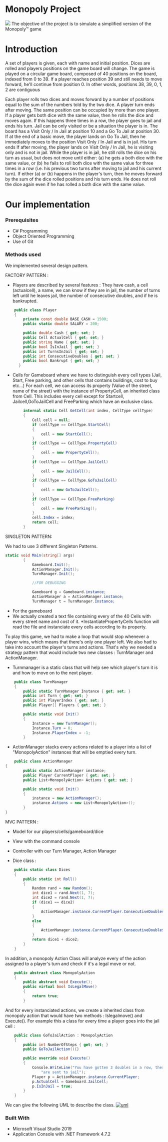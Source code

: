 # Monopoly Project 
![](http://c.shld.net/rpx/i/s/i/spin/10000351/prod_12303494912??hei=64&wid=64&qlt=50)
The objective of the project is to simulate a simplified version of the Monopoly™ game

# Introduction
A set of players is given, each with name and initial position. Dices are rolled and players positions on the game board will change. The game is played on a circular game board, composed of 40 positions on the board, indexed from 0 to 39. If a player reaches position 39 and still needs to move forward, he'll continue from position 0. In other words, positions 38, 39, 0, 1, 2 are contiguous

Each player rolls two dices and moves forward by a number of positions equal to
the sum of the numbers told by the two dice.
A player turn ends after moving.
The same position can be occupied by more than one player.
If a player gets both dice with the same value, then he rolls the dice and moves
again. If this happens three times in a row, the player goes to jail and ends his
turn.
Jail can be only visited or be a situation the player is in. The board has a Visit
Only / In Jail at position 10 and a Go To Jail at position 30.
If at the end of a basic move, the player lands on Go To Jail, then he immediately
moves to the position Visit Only / In Jail and is in jail. His turn ends
If after moving, the player lands on Visit Only / In Jail, he is visiting only and is
not in jail.
While the player is in jail, he still rolls the dice on his turn as usual, but does not
move until either:
(a) he gets a both dice with the same value, or
(b) he fails to roll both dice with the same value for three times in a row (i.e. his
previous two turns after moving to jail and his current turn).
If either (a) or (b) happens in the player's turn, then he moves forward by the
sum of the dice rolled positions and his turn ends. He does not roll the dice again
even if he has rolled a both dice with the same value.
# Our implementation 

### Prerequisites 
* C# Programming
* Object Oriented Programming
* Use of Git

### Methods used
We implemented several design pattern.

FACTORY PATTERN  :
* Players are described by several features : 
They have cash, a cell (actualcell), a name, we can know if they are in jail, the number of turns left until he leaves jail, the number of consecutive doubles, and if he is bankrupted.

```cs
    public class Player
    {
        private const double BASE_CASH = 1500;
        public static double SALARY = 200;

        public double Cash { get; set; }
        public Cell ActualCell { get; set; }
        public string Name { get; set; }
        public bool IsInJail { get; set; }
        public int TurnsInJail { get; set; }
        public int ConsecutiveDoubles { get; set; }
        public bool Bankrupt { get; set; }
      }
```

* Cells for Gameboard where we have to distinguish every cell types (Jail, Start, Free parking, and other cells that contains buildings, cost to buy etc...)
For each cell, we can access its property (Value of the street, name of the street) with the instance of PropertyCell, an inherited class from Cell. This includes every cell except for Startcell, Jailcell,GoToJailCell and FreeParking which have an exclusive class.
```cs
        internal static Cell GetCell(int index, CellType cellType)
        {
            Cell cell = null;
            if (cellType == CellType.StartCell)
            {
                cell = new StartCell();
            }
            if (cellType == CellType.PropertyCell)
            {
                cell = new PropertyCell();
            }
            if (cellType == CellType.JailCell)
            {
                cell = new JailCell();
            }
            if (cellType == CellType.GoToJailCell)
            {
                cell = new GoToJailCell();
            }
            if (cellType == CellType.FreeParking)
            {
                cell = new FreeParking();
            }
            cell.Index = index;
            return cell;
        }
```
SINGLETON PATTERN:

We had to use 3 different Singleton Patterns.
```cs
static void Main(string[] args)
        {
            Gameboard.Init();
            ActionManager.Init();
            TurnManager.Init();

            //FOR DEBUGGING

            Gameboard g = Gameboard.instance;
            ActionManager a = ActionManager.instance;
            TurnManager t = TurnManager.Instance;
```
* For the gameboard 
* We actually created a text file containing every of the 40 Cells with every street name and cost of it.
*InstantiatePropertyCells function will read the file and instanciate every cells according to its property.

To play this game, we had to make a loop that would stop whenever a player wins, which means that there's only one player left. 
We also had to take into account the player's turns and actions.
That's why we needed a strategy pattern that would include two new classes : TurnManager and ActionManager.
* Turnmanager is a static class that will help see which player's turn it is and how to move on to the next player.
```cs
    public class TurnManager
    {
        public static TurnManager Instance { get; set; }
        public int Turn { get; set; }
        public int PlayerIndex { get; set; }
        public Player[] Players { get; set; }

        public static void Init()
        {
            Instance = new TurnManager();
            Instance.Turn = 0;
            Instance.PlayerIndex = -1;
        }
```
* ActionManager stacks every actions related to a player into a list of "MonopolyAction" instances that will be emptied every turn.
```cs
    public class ActionManager
{
        public static ActionManager instance;
        public Player CurrentPlayer { get; set; }
        public List<MonopolyAction> Actions { get; set; }

        public static void Init()
        {
            instance = new ActionManager();
            instance.Actions = new List<MonopolyAction>();
        }
}
```
MVC PATTERN : 
* Model for our players/cells/gameboard/dice
* View with the command console
* Controller with our Turn Manager, Action Manager

* Dice class :
```cs
    public static class Dices
    {
        public static int Roll()
        {
            Random rand = new Random();
            int dice1 = rand.Next(1, 7);
            int dice2 = rand.Next(1, 7);
            if (dice1 == dice2)
            {
                ActionManager.instance.CurrentPlayer.ConsecutiveDoubles++;
            }
            else
            {
                ActionManager.instance.CurrentPlayer.ConsecutiveDoubles = 0;
            }
            return dice1 + dice2;
        }
    }
```
In addition, a monopoly Action Class will analyze every of the action assigned to a player's turn and check if it's a legal move or not.
```cs
    public abstract class MonopolyAction
    {
        public abstract void Execute();
        public virtual bool IsLegalMove()
        {
            return true;
        }
```
And for every instanciated actions, we create a inherited class from monopoly action that would have two methods : Islegalmove() and Execute(). 
For example this a class for every time a player goes into the jail cell : 
```cs
    public class GoToJailAction : MonopolyAction
    {
        public int NumberOfSteps { get; set; }
        public GoToJailAction(){}

        public override void Execute()
        {
            Console.WriteLine("You have gotten 3 doubles in a row, therefore you are caught by the police and " +
                "are sent to jail");
            Player p = ActionManager.instance.CurrentPlayer;
            p.ActualCell = Gameboard.JailCell;
            p.IsInJail = true;
        }
    }
```
We can give the following UML to describe the class.
<a href="https://ibb.co/Mn41yJ8"><img src="https://i.ibb.co/rkSpKXb/uml.png" alt="uml" border="0"></a>

### Built With 

* Microsoft Visual Studio 2019 
* Application Console with .NET Framework 4.7.2


